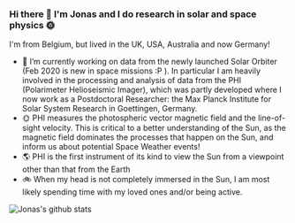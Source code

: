 ### Hi there 👋 I'm Jonas and I do research in solar and space physics 🌞

I'm from Belgium, but lived in the UK, USA, Australia and now Germany!

- 🚀 I’m currently working on data from the newly launched Solar Orbiter (Feb 2020 is new in space missions :P ). In particular I am heavily involved in the processing and analysis of data from the PHI (Polarimeter Helioseismic Imager), which was partly developed where I now work as a Postdoctoral Researcher: the Max Planck Institute for Solar System Research in Goettingen, Germany. <br>
- 🌞 PHI measures the photospheric vector magnetic field and the line-of-sight velocity. This is critical to a better understanding of the Sun, as the magnetic field dominates the processes that happen on the Sun, and inform us about potential Space Weather events! <br>
- 🌎 PHI is the first instrument of its kind to view the Sun from a viewpoint other than that from the Earth
- 🚲 When my head is not completely immersed in the Sun, I am most likely spending time with my loved ones and/or being active.

![Jonas's github stats](https://github-readme-stats.vercel.app/api?username=JonasSinjan&show_icons=true)
<!--
**JonasSinjan/JonasSinjan** is a ✨ _special_ ✨ repository because its `README.md` (this file) appears on your GitHub profile.

Here are some ideas to get you started:


- 🌱 I’m currently learning ...
- 👯 I’m looking to collaborate on ...
- 🤔 I’m looking for help with ...
- 💬 Ask me about ...
- 📫 How to reach me: ...
- 😄 Pronouns: ...
- ⚡ Fun fact: ...
-->
